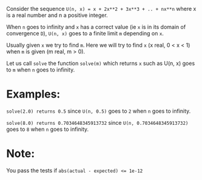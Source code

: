 Consider the sequence `U(n, x) = x + 2x**2 + 3x**3 + .. + nx**n` where x is a real number and n a positive integer.

When `n` goes to infinity and `x` has a correct value (ie `x` is in its domain of convergence `D`), `U(n, x)` goes to a finite limit `m` depending on `x`.

Usually given `x` we try to find `m`. Here we will try to find `x` (x real, 0 < x < 1) when `m` is given (m real, m > 0).

Let us call `solve` the function `solve(m)` which returns `x` such as U(n, x) goes to `m` when `n` goes to infinity.


# Examples:

`solve(2.0) returns 0.5` since `U(n, 0.5)` goes to `2` when `n` goes to infinity.
 
`solve(8.0) returns 0.7034648345913732` since `U(n, 0.7034648345913732)` goes to `8` when `n` goes to infinity.

# Note:
You pass the tests if `abs(actual - expected) <= 1e-12`